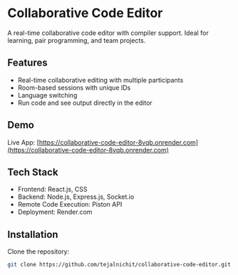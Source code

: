 # Collaborative Code Editor

A real-time collaborative code editor with compiler support. Ideal for learning, pair programming, and team projects.

## Features

- Real-time collaborative editing with multiple participants  
- Room-based sessions with unique IDs  
- Language switching  
- Run code and see output directly in the editor  

## Demo

Live App: [https://collaborative-code-editor-8vqb.onrender.com](https://collaborative-code-editor-8vqb.onrender.com)

## Tech Stack

- Frontend: React.js, CSS
- Backend: Node.js, Express.js, Socket.io  
- Remote Code Execution: Piston API  
- Deployment: Render.com  

## Installation

Clone the repository:  
```bash
git clone https://github.com/tejalnichit/collaborative-code-editor.git
